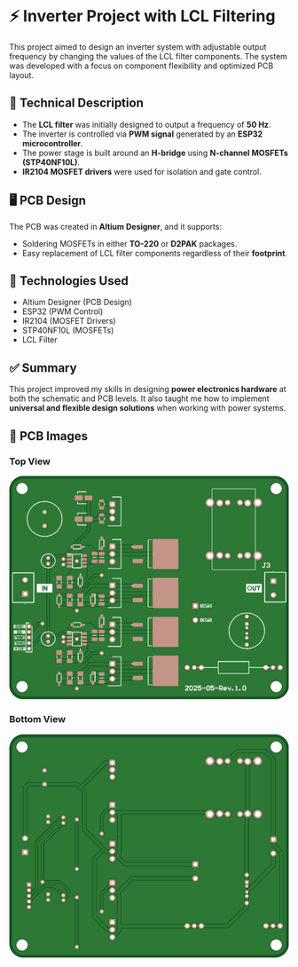 # ⚡ Inverter Project with LCL Filtering

This project aimed to design an inverter system with adjustable output frequency by changing the values of the LCL filter components. The system was developed with a focus on component flexibility and optimized PCB layout.

## 📐 Technical Description

- The **LCL filter** was initially designed to output a frequency of **50 Hz**.
- The inverter is controlled via **PWM signal** generated by an **ESP32 microcontroller**.
- The power stage is built around an **H-bridge** using **N-channel MOSFETs (STP40NF10L)**.
- **IR2104 MOSFET drivers** were used for isolation and gate control.

## 🖥️ PCB Design

The PCB was created in **Altium Designer**, and it supports:
- Soldering MOSFETs in either **TO-220** or **D2PAK** packages.
- Easy replacement of LCL filter components regardless of their **footprint**.

## 🔧 Technologies Used

- Altium Designer (PCB Design)
- ESP32 (PWM Control)
- IR2104 (MOSFET Drivers)
- STP40NF10L (MOSFETs)
- LCL Filter

## ✅ Summary

This project improved my skills in designing **power electronics hardware** at both the schematic and PCB levels. It also taught me how to implement **universal and flexible design solutions** when working with power systems.

## 📸 PCB Images

### Top View

![Top PCB](pcb/inv_top.png)

### Bottom View

![Bottom PCB](pcb/inv_bottom.png)

